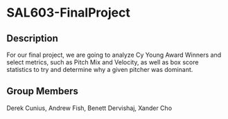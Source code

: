 # SAL603-FinalProject

## Description 
 For our final project, we are going to analyze Cy Young Award Winners and select metrics, such as Pitch Mix and Velocity, as well as box score statistics to try and determine why a given pitcher was dominant.

## Group Members
Derek Cunius, Andrew Fish, Benett Dervishaj, Xander Cho 


